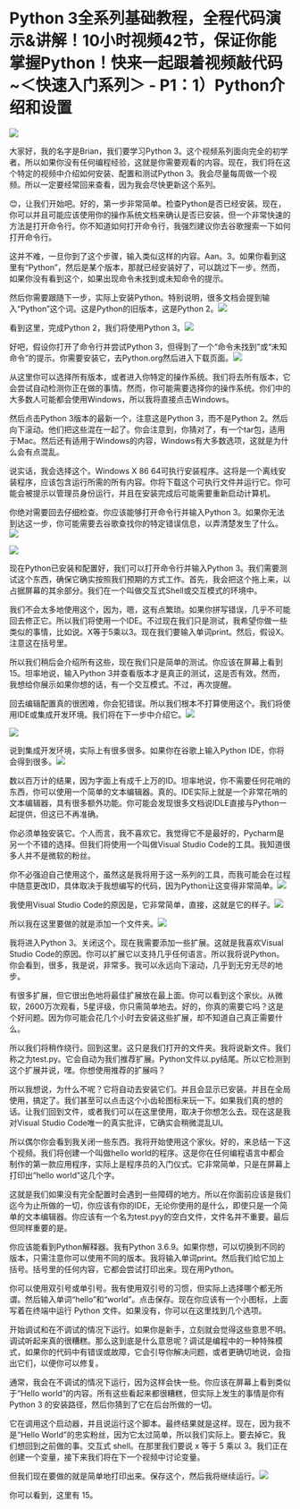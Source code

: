 # Python 3全系列基础教程，全程代码演示&讲解！10小时视频42节，保证你能掌握Python！快来一起跟着视频敲代码~＜快速入门系列＞ - P1：1）Python介绍和设置 

![](img/9f6c197f4ec196be1569c0ee7dc94ea1_0.png)

大家好，我的名字是Brian，我们要学习Python 3。这个视频系列面向完全的初学者。所以如果你没有任何编程经验，这就是你需要观看的内容。现在，我们将在这个特定的视频中介绍如何安装、配置和测试Python 3。我会尽量每周做一个视频。所以一定要经常回来查看，因为我会尽快更新这个系列。

😊，让我们开始吧。好的，第一步非常简单。检查Python是否已经安装。现在，你可以并且可能应该使用你的操作系统文档来确认是否已安装，但一个非常快速的方法是打开命令行。你不知道如何打开命令行，我强烈建议你去谷歌搜索一下如何打开命令行。

这并不难，一旦你到了这个步骤，输入类似这样的内容。Aan。3。如果你看到这里有“Python”，然后是某个版本，那就已经安装好了，可以跳过下一步。然而，如果你没有看到这个，如果出现命令未找到或未知命令的提示。

然后你需要跟随下一步，实际上安装Python。特别说明，很多文档会提到输入“Python”这个词。这是Python的旧版本，这是Python 2。![](img/9f6c197f4ec196be1569c0ee7dc94ea1_2.png)

看到这里，完成Python 2，我们将使用Python 3。![](img/9f6c197f4ec196be1569c0ee7dc94ea1_4.png)

好吧，假设你打开了命令行并尝试Python 3，但得到了一个“命令未找到”或“未知命令”的提示。你需要安装它，去Python.org然后进入下载页面。![](img/9f6c197f4ec196be1569c0ee7dc94ea1_6.png)

从这里你可以选择所有版本，或者进入你特定的操作系统。我们将去所有版本，它会尝试自动检测你正在做的事情。然而，你可能需要选择你的操作系统。你们中的大多数人可能都会使用Windows，所以我将直接点击Windows。

然后点击Python 3版本的最新一个，注意这是Python 3，而不是Python 2。然后向下滚动。他们把这些混在一起了。你会注意到，你猜对了，有一个tar包，适用于Mac。然后还有适用于Windows的内容，Windows有大多数选项，这就是为什么会有点混乱。

说实话，我会选择这个。Windows X 86 64可执行安装程序。这将是一个离线安装程序，应该包含运行所需的所有内容。你将下载这个可执行文件并运行它。你可能会被提示以管理员身份运行，并且在安装完成后可能需要重新启动计算机。

你绝对需要回去仔细检查。你应该能够打开命令行并输入Python 3。如果你无法到达这一步，你可能需要去谷歌查找你的特定错误信息，以弄清楚发生了什么。![](img/9f6c197f4ec196be1569c0ee7dc94ea1_8.png)

![](img/9f6c197f4ec196be1569c0ee7dc94ea1_9.png)

现在Python已安装和配置好，我们可以打开命令行并输入Python 3。我们需要测试这个东西，确保它确实按照我们预期的方式工作。首先，我会把这个拖上来，以占据屏幕的其余部分。我们在一个叫做交互式Shell或交互模式的环境中。

我们不会太多地使用这个，因为，嗯，这有点繁琐。如果你拼写错误，几乎不可能回去修正它。所以我们将使用一个IDE。不过现在我们只是测试，我希望你做一些类似的事情，比如说。X等于5乘以3。现在我们要输入单词print。然后，假设X。注意这在括号里。

所以我们稍后会介绍所有这些，现在我们只是简单的测试。你应该在屏幕上看到15。坦率地说，输入Python 3并查看版本才是真正的测试，这是否有效。然而，我想给你展示如果你想的话，有一个交互模式。不过，再次提醒。

回去编辑配置真的很困难，你会犯错误。所以我们根本不打算使用这个。我们将使用IDE或集成开发环境。我们将在下一步中介绍它。![](img/9f6c197f4ec196be1569c0ee7dc94ea1_11.png)

![](img/9f6c197f4ec196be1569c0ee7dc94ea1_12.png)

说到集成开发环境，实际上有很多很多。如果你在谷歌上输入Python IDE，你将会得到很多。![](img/9f6c197f4ec196be1569c0ee7dc94ea1_14.png)

数以百万计的结果，因为字面上有成千上万的ID。坦率地说，你不需要任何花哨的东西，你可以使用一个简单的文本编辑器。真的。IDE实际上就是一个非常花哨的文本编辑器，具有很多额外功能。你可能会发现很多文档说IDLE直接与Python一起提供，但这已不再准确。

你必须单独安装它。个人而言，我不喜欢它。我觉得它不是最好的，Pycharm是另一个不错的选择。但我们将使用一个叫做Visual Studio Code的工具。我知道很多人并不是微软的粉丝。

你不必强迫自己使用这个，虽然这是我将用于这一系列的工具，而我可能会在过程中随意更改ID，具体取决于我想编写的代码，因为Python让这变得非常简单。![](img/9f6c197f4ec196be1569c0ee7dc94ea1_16.png)

我使用Visual Studio Code的原因是，它非常简单，直接，这就是它的样子。![](img/9f6c197f4ec196be1569c0ee7dc94ea1_18.png)

所以我在这里要做的就是添加一个文件夹。![](img/9f6c197f4ec196be1569c0ee7dc94ea1_20.png)

我将进入Python 3。关闭这个。现在我需要添加一些扩展。这就是我喜欢Visual Studio Code的原因。你可以扩展它以支持几乎任何语言。所以我将说Python。你会看到，很多，我是说，非常多。我可以永远向下滚动，几乎到无穷无尽的地步。

有很多扩展，但它很出色地将最佳扩展放在最上面。你可以看到这个家伙。从微软，2600万次观看，5星评级，你只需简单地去。好的，你真的需要它吗？这是个好问题。因为你可能会花几个小时去安装这些扩展，却不知道自己真正需要什么。

所以我们将稍作绕行。回到这里。这只是我们打开的文件夹。我将说新文件。我们称之为test.py。它会自动为我们推荐扩展。Python文件以.py结尾。所以它检测到这个扩展并说，嘿。你想使用推荐的扩展吗？

所以我想说，为什么不呢？它将自动去安装它们。并且会显示已安装。并且在全局使用，搞定了。我们甚至可以点击这个小齿轮图标来玩一下。如果我们真的想的话。让我们回到文件，或者我们可以在这里使用，取决于你想怎么去。现在这是我对Visual Studio Code唯一的真实批评，它确实会稍微混乱UI。

所以偶尔你会看到我关闭一些东西。我将开始使用这个家伙。好的，来总结一下这个视频。我们将创建一个叫做hello world的程序。这是你在任何编程语言中都会制作的第一款应用程序，实际上是程序员的入门仪式。它非常简单，只是在屏幕上打印出“hello world”这几个字。

这就是我们如果没有完全配置时会遇到一些障碍的地方。所以在你面前应该是我们迄今为止所做的一切，你应该有你的IDE，无论你使用的是什么，即使只是一个简单的文本编辑器。你应该有一个名为test.pyy的空白文件，文件名并不重要。最后但同样重要的是。

你应该能看到Python解释器。我有Python 3.6.9。如果你想，可以切换到不同的版本，只需注意你可以使用不同的版本。我将输入单词print。然后我们给它加上括号。括号里的任何内容，它都会尝试打印出来。现在用Python。

你可以使用双引号或单引号。我有使用双引号的习惯，但实际上选择哪个都无所谓。然后输入单词“hello”和“world”。点击保存。现在你应该有一个小图标，上面写着在终端中运行 Python 文件。如果没有，你可以在这里找到几个选项。

开始调试和在不调试的情况下运行。如果你是新手，立刻就会觉得这些意思不明。调试听起来真的很糟糕。那么这到底是什么意思呢？调试是编程中的一种特殊模式，如果你的代码中有错误或故障，它会引导你解决问题，或者更确切地说，会指出它们，以便你可以修复。

通常，我会在不调试的情况下运行，因为这样会快一些。你应该在屏幕上看到类似于“Hello world”的内容。所有这些看起来都很糟糕，但实际上发生的事情是你有 Python 3 的安装路径，然后你猜到了它在后台所做的一切。

它在调用这个启动器，并且说运行这个脚本。最终结果就是这样。现在，因为我不是“Hello World”的忠实粉丝，因为它太过简单，所以我们实际上。要去掉它。我们想回到之前做的事。交互式 shell。在那里我们要说 x 等于 5 乘以 3。我们正在创建一个变量，接下来我们将在下一个视频中讨论变量。

但我们现在要做的就是简单地打印出来。保存这个，然后我将继续运行。![](img/9f6c197f4ec196be1569c0ee7dc94ea1_22.png)

你可以看到，这里有 15。
